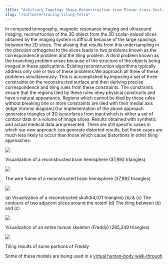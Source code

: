 ```yaml
---
title: "Arbitrary Topology Shape Reconstruction from Planar Cross Sections"
slug: "/software/tracing-tiling-tetra"
---
```

In computed tomography, magnetic resonance imaging and ultrasound imaging, reconstruction of the 3D object from the 2D scalar-valued slices obtained by the imaging system is difficult because of the large spacings between the 2D slices. The aliasing that results from this undersampling in the direction orthogonal to the slices leads to two problems known as the correspondence problem and the tiling problem. A third problem known as the branching problem arises because of the structure of the objects being imaged in these applications. Existing reconstruction algorithms typically address only one or two of these problems.We approach all three of these problems simultaneously. This is accomplished by imposing a set of three constraints on the reconstructed surface and then deriving precise correspondence and tiling rules from these constraints. The constraints ensure that the regions tiled by these rules obey physical constructs and have a natural appearance. Regions which cannot be tiled by these rules without breaking one or more constraints are tiled with their medial axis (edge Voronoi diagram).Our implementation of the above approach generates triangles of 3D isosurfaces from input which is either a set of contour data or a volume of image slices. Results obtained with synthetic and actual medical data are presented. There are still specific cases in which our new approach can generate distorted results, but these cases are much less likely to occur than those which cause distortions in other tiling approaches.

![](https://cvcweb.ices.utexas.edu/cvcwp/wp-content/uploads/2018/06/brain.jpg) 

Visualization of a reconstructed brain hemisphere (37,992 triangles)

![](https://cvcweb.ices.utexas.edu/cvcwp/wp-content/uploads/2018/06/brain_wire.jpg)

The wire frame of a reconstructed brain hemisphere (37,992 triangles)

![](https://cvcweb.ices.utexas.edu/cvcwp/wp-content/uploads/2018/06/skull_all.jpg)

(a) Visualization of a reconstructed skull(54,071 triangles) (b) & (c) The contours of two adjacent slices around the nostril (d) The tiling between (b) and (c)

![](https://cvcweb.ices.utexas.edu/cvcwp/wp-content/uploads/2018/06/freddy.jpg)

Visualization of an entire human skeleton (Freddy) (285,349 triangles)

![](https://cvcweb.ices.utexas.edu/cvcwp/wp-content/uploads/2018/06/freddy_tile.jpg)

Tiling results of some portions of Freddy

Some of these models are being used in a [virtual human-body walk-through](walkthrough)